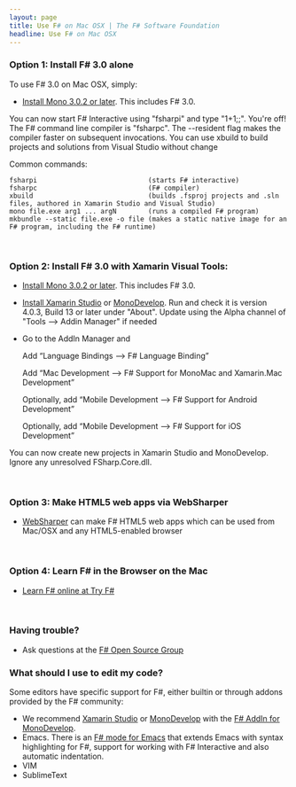 ```yaml
---
layout: page
title: Use F# on Mac OSX | The F# Software Foundation
headline: Use F# on Mac OSX
---
```



### Option 1: Install F# 3.0 alone

To use F# 3.0 on Mac OSX, simply:

*  [Install Mono 3.0.2 or later](http://www.go-mono.com/mono-downloads/download.html). This includes F# 3.0.

You can now start F# Interactive using "fsharpi" and type "1+1;;".  You're 
off! The F# command line compiler is "fsharpc". The --resident flag makes the 
compiler faster on subsequent invocations.  You can use xbuild to build projects and
solutions from Visual Studio without change

Common commands:

    fsharpi                            (starts F# interactive)
    fsharpc                            (F# compiler)
    xbuild                             (builds .fsproj projects and .sln files, authored in Xamarin Studio and Visual Studio)
    mono file.exe arg1 ... argN        (runs a compiled F# program)
    mkbundle --static file.exe -o file (makes a static native image for an F# program, including the F# runtime)

<br />

### Option 2: Install F# 3.0 with Xamarin Visual Tools:

* [Install Mono 3.0.2 or later](http://www.go-mono.com/mono-downloads/download.html). This includes F# 3.0.
* [Install Xamarin Studio](http://xamarin.com/studio) or [MonoDevelop](http://monodevelop.com). Run and check it is version 4.0.3, Build 13 or later under "About". Update using the Alpha channel of "Tools --> Addin Manager" if needed
* Go to the AddIn Manager and

  Add “Language Bindings –> F# Language Binding” 
  
  Add “Mac Development –> F# Support for MonoMac and Xamarin.Mac Development”
  
  Optionally, add “Mobile Development –> F# Support for Android Development”

  Optionally, add “Mobile Development –> F# Support for iOS Development”

You can now create new projects in Xamarin Studio and MonoDevelop. Ignore any unresolved FSharp.Core.dll.

<br />

### Option 3: Make HTML5 web apps via WebSharper

* [WebSharper](http://www.websharper.com) can make F# HTML5 web apps which can be used from Mac/OSX and any HTML5-enabled browser

<br />


### Option 4: Learn F# in the Browser on the Mac

* [Learn F# online at Try F#](http://tryfsharp.org)

<br />

### Having trouble?

* Ask questions at the [F# Open Source Group](https://groups.google.com/forum/#!forum/fsharp-opensource)

### What should I use to edit my code?

Some editors have specific support for F#, either builtin or through addons provided by the F# community: 
* We recommend [Xamarin Studio](http://xamarin.com/studio) or [MonoDevelop](http://monodevelop.com) with the [F# AddIn for MonoDevelop](http://fsharp.github.com/fsharpbinding). 
* Emacs. There is an [F# mode for Emacs](http://fsharp.github.com/fsharpbinding/) that extends Emacs with syntax highlighting for F#, support for working with F# Interactive and also automatic indentation. 
* VIM
* SublimeText 


